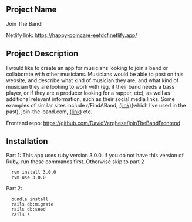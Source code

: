 ## Project Name

Join The Band!

Netlify link: https://happy-poincare-eefdcf.netlify.app/

## Project Description

I would like to create an app for musicians looking to join a band or collaborate with other musicians. Musicians would be able to post on this website, and describe what kind of musician they are, and what kind of musician they are looking to work with (eg, if their band needs a bass player, or if they are a producer looking for a rapper, etc), as well as additional relevant information, such as their social media links. Some examples of similar sites include r/FindABand, [(link)](https://www.reddit.com/r/FindABand/)(which I’ve used in the past), join-the-band.com, [(link)](https://www.join-a-band.com/) etc.

Frontend repo: https://github.com/DavidVerghese/joinTheBandFrontend

## Installation 

Part 1: This app uses ruby version 3.0.0. If you do not have this version of Ruby, run these commands first. Otherwise skip to part 2

``` 
  rvm install 3.0.0
  rvm use 3.0.0
```

Part 2: 

``` 
  bundle install 
  rails db:migrate
  rails db:seed
  rails s
```
 



